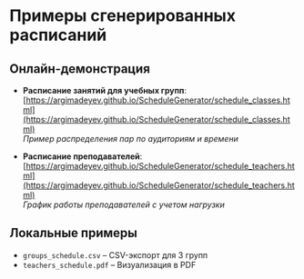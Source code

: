 # Примеры сгенерированных расписаний

## Онлайн-демонстрация
- **Расписание занятий для учебных групп**:  
  [https://argimadeyev.github.io/ScheduleGenerator/schedule_classes.html](https://argimadeyev.github.io/ScheduleGenerator/schedule_classes.html)  
  *Пример распределения пар по аудиториям и времени*

- **Расписание преподавателей**:  
  [https://argimadeyev.github.io/ScheduleGenerator/schedule_teachers.html](https://argimadeyev.github.io/ScheduleGenerator/schedule_teachers.html)  
  *График работы преподавателей с учетом нагрузки*

## Локальные примеры
- `groups_schedule.csv` – CSV-экспорт для 3 групп  
- `teachers_schedule.pdf` – Визуализация в PDF 
